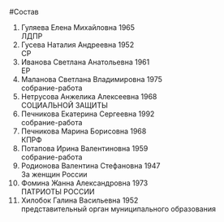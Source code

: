 #Состав
1. Гуляева Елена Михайловна 1965   
    ЛДПР
2. Гусева Наталия Андреевна 1952   
    СР
3. Иванова Светлана Анатольевна 1961   
    ЕР
4. Маланова Светлана Владимировна 1975   
    собрание-работа
5. Нетрусова Анжелика Алексеевна 1968   
    СОЦИАЛЬНОЙ ЗАЩИТЫ
6. Печникова Екатерина Сергеевна 1992   
    собрание-работа
7. Печникова Марина Борисовна 1968   
    КПРФ
8. Потапова Ирина Валентиновна 1959   
    собрание-работа
9. Родионова Валентина Стефановна 1947   
    За женщин России
10. Фомина Жанна Александровна 1973   
    ПАТРИОТЫ РОССИИ
11. Хилобок Галина Васильевна 1952   
    представительный орган муниципального образования
